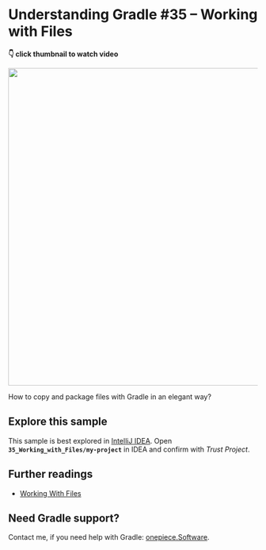 # Understanding Gradle #35 – Working with Files

**👇 click thumbnail to watch video**

[<img src="https://onepiecesoftware.github.io/img/videos/35.png" width="640">](https://www.youtube.com/watch?v=LhVhC86FVIY&list=PLWQK2ZdV4Yl2k2OmC_gsjDpdIBTN0qqkE)

How to copy and package files with Gradle in an elegant way?

## Explore this sample

This sample is best explored in [IntelliJ IDEA](https://www.jetbrains.com/idea/download).
Open **`35_Working_with_Files/my-project`** in IDEA and confirm with _Trust Project_.

## Further readings

* [Working With Files](https://docs.gradle.org/current/userguide/working_with_files.html)

## Need Gradle support?

Contact me, if you need help with Gradle: [onepiece.Software](https://onepiece.software).
